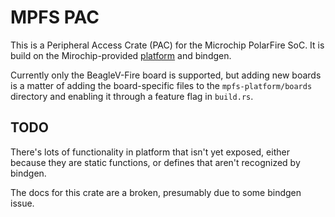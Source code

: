 # MPFS PAC

This is a Peripheral Access Crate (PAC) for the Microchip PolarFire SoC. It is build on the Mirochip-provided [platform](https://github.com/polarfire-soc/platform) and bindgen.

Currently only the BeagleV-Fire board is supported, but adding new boards is a matter of adding the board-specific files to the `mpfs-platform/boards` directory and enabling it through a feature flag in `build.rs`.

## TODO
There's lots of functionality in platform that isn't yet exposed, either because they are static functions, or defines that aren't recognized by bindgen.

The docs for this crate are a broken, presumably due to some bindgen issue.
